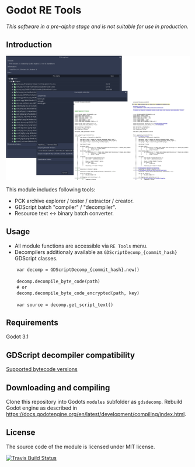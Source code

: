 # Godot RE Tools

*This software in a pre-alpha stage and is not suitable for use in production.*

## Introduction

![Code Screenshot](screenshot.png)

This module includes following tools:

- PCK archive explorer / tester / extractor / creator.
- GDScript batch "compiler" / "decompiler".
- Resource text <-> binary batch converter.

## Usage

- All module functions are accessible via `RE Tools` menu.
- Decompilers additionaly available as `GDScriptDecomp_{commit_hash}` GDScript classes.

```gdscript
	var decomp = GDScriptDecomp_{commit_hash}.new()

	decomp.decompile_byte_code(path)
	# or
	decomp.decompile_byte_code_encrypted(path, key)

	var source = decomp.get_script_text()
```

## Requirements

Godot 3.1

## GDScript decompiler compatibility

[Supported bytecode versions](BYTECODE_HISTORY.md)

## Downloading and compiling

Clone this repository into Godots `modules` subfolder as `gdsdecomp`.
Rebuild Godot engine as described in https://docs.godotengine.org/en/latest/development/compiling/index.html.

## License

The source code of the module is licensed under MIT license.

[![Travis Build Status](https://travis-ci.org/bruvzg/gdsdecomp.svg?branch=master)](https://travis-ci.org/bruvzg/gdsdecomp)
